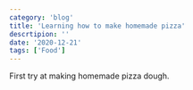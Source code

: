 ```yaml
---
category: 'blog'
title: 'Learning how to make homemade pizza'
descrtipion: ''
date: '2020-12-21'
tags: ['Food']
---
```

First try at making homemade pizza dough.